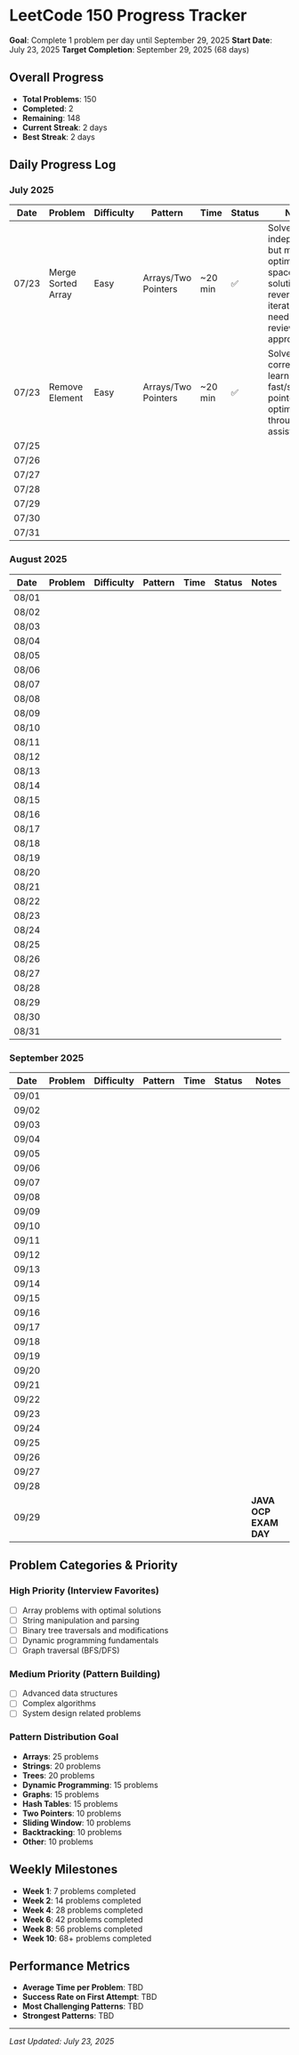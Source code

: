 # LeetCode 150 Progress Tracker

**Goal**: Complete 1 problem per day until September 29, 2025
**Start Date**: July 23, 2025
**Target Completion**: September 29, 2025 (68 days)

## Overall Progress
- **Total Problems**: 150
- **Completed**: 2
- **Remaining**: 148
- **Current Streak**: 2 days
- **Best Streak**: 2 days

## Daily Progress Log

### July 2025
| Date | Problem | Difficulty | Pattern | Time | Status | Notes |
|------|---------|------------|---------|------|--------|-------|
| 07/23 | Merge Sorted Array | Easy | Arrays/Two Pointers | ~20 min | ✅ | Solved independently but missed optimal O(1) space solution with reverse iteration - need to review this approach |
| 07/23 | Remove Element | Easy | Arrays/Two Pointers | ~20 min | ✅ | Solved with corrections, learned fast/slow pointer optimization through AI assistance |
| 07/25 | | | | | | |
| 07/26 | | | | | | |
| 07/27 | | | | | | |
| 07/28 | | | | | | |
| 07/29 | | | | | | |
| 07/30 | | | | | | |
| 07/31 | | | | | | |

### August 2025
| Date | Problem | Difficulty | Pattern | Time | Status | Notes |
|------|---------|------------|---------|------|--------|-------|
| 08/01 | | | | | | |
| 08/02 | | | | | | |
| 08/03 | | | | | | |
| 08/04 | | | | | | |
| 08/05 | | | | | | |
| 08/06 | | | | | | |
| 08/07 | | | | | | |
| 08/08 | | | | | | |
| 08/09 | | | | | | |
| 08/10 | | | | | | |
| 08/11 | | | | | | |
| 08/12 | | | | | | |
| 08/13 | | | | | | |
| 08/14 | | | | | | |
| 08/15 | | | | | | |
| 08/16 | | | | | | |
| 08/17 | | | | | | |
| 08/18 | | | | | | |
| 08/19 | | | | | | |
| 08/20 | | | | | | |
| 08/21 | | | | | | |
| 08/22 | | | | | | |
| 08/23 | | | | | | |
| 08/24 | | | | | | |
| 08/25 | | | | | | |
| 08/26 | | | | | | |
| 08/27 | | | | | | |
| 08/28 | | | | | | |
| 08/29 | | | | | | |
| 08/30 | | | | | | |
| 08/31 | | | | | | |

### September 2025
| Date | Problem | Difficulty | Pattern | Time | Status | Notes |
|------|---------|------------|---------|------|--------|-------|
| 09/01 | | | | | | |
| 09/02 | | | | | | |
| 09/03 | | | | | | |
| 09/04 | | | | | | |
| 09/05 | | | | | | |
| 09/06 | | | | | | |
| 09/07 | | | | | | |
| 09/08 | | | | | | |
| 09/09 | | | | | | |
| 09/10 | | | | | | |
| 09/11 | | | | | | |
| 09/12 | | | | | | |
| 09/13 | | | | | | |
| 09/14 | | | | | | |
| 09/15 | | | | | | |
| 09/16 | | | | | | |
| 09/17 | | | | | | |
| 09/18 | | | | | | |
| 09/19 | | | | | | |
| 09/20 | | | | | | |
| 09/21 | | | | | | |
| 09/22 | | | | | | |
| 09/23 | | | | | | |
| 09/24 | | | | | | |
| 09/25 | | | | | | |
| 09/26 | | | | | | |
| 09/27 | | | | | | |
| 09/28 | | | | | | |
| 09/29 | | | | | | **JAVA OCP EXAM DAY** |

## Problem Categories & Priority

### High Priority (Interview Favorites)
- [ ] Array problems with optimal solutions
- [ ] String manipulation and parsing
- [ ] Binary tree traversals and modifications
- [ ] Dynamic programming fundamentals
- [ ] Graph traversal (BFS/DFS)

### Medium Priority (Pattern Building)
- [ ] Advanced data structures
- [ ] Complex algorithms
- [ ] System design related problems

### Pattern Distribution Goal
- **Arrays**: 25 problems
- **Strings**: 20 problems  
- **Trees**: 20 problems
- **Dynamic Programming**: 15 problems
- **Graphs**: 15 problems
- **Hash Tables**: 15 problems
- **Two Pointers**: 10 problems
- **Sliding Window**: 10 problems
- **Backtracking**: 10 problems
- **Other**: 10 problems

## Weekly Milestones
- **Week 1**: 7 problems completed
- **Week 2**: 14 problems completed  
- **Week 4**: 28 problems completed
- **Week 6**: 42 problems completed
- **Week 8**: 56 problems completed
- **Week 10**: 68+ problems completed

## Performance Metrics
- **Average Time per Problem**: TBD
- **Success Rate on First Attempt**: TBD
- **Most Challenging Patterns**: TBD
- **Strongest Patterns**: TBD

---

*Last Updated: July 23, 2025*
